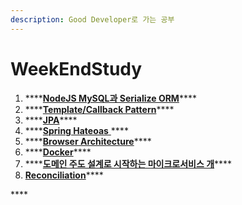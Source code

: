 ```yaml
---
description: Good Developer로 가는 공부
---
```


# WeekEndStudy

1. \*\*\*\*[**NodeJS MySQL과 Serialize ORM**](nodejs-mysql-serialize.md)\*\*\*\*
2. \*\*\*\*[**Template/Callback Pattern**](template-callback-pattern.md)\*\*\*\*
3. \*\*\*\*[**JPA**](jpa.md)\*\*\*\*
4. \*\*\*\*[**Spring Hateoas** ](spring-hateoas.md)\*\*\*\*
5. \*\*\*\*[**Browser Architecture**](cpu-gpu-memory-and-multi-process.md)\*\*\*\*
6. \*\*\*\*[**Docker**](docker.md)\*\*\*\*
7. \*\*\*\*[**도메인 주도 설계로 시작하는 마이크로서비스 개**](1.md)\*\*\*\*
8. [**Reconciliation**](reconcilation.md)\*\*\*\*

\*\*\*\*

